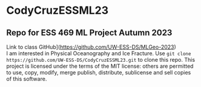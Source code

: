 # CodyCruzESSML23
## Repo for ESS 469 ML Project Autumn 2023
Link to class GitHub](https://github.com/UW-ESS-DS/MLGeo-2023) <br>
I am interested in Physical Oceanography and Ice Fracture.
Use `git clone https://github.com/UW-ESS-DS/CodyCruzESSML23.git` to clone this repo.
This project is licensed under the terms of the MIT license: others are permitted to use, copy, modify, merge publish, distribute, sublicense and sell copies of this software.
